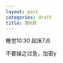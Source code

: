```yaml
---
layout: post
categories: draft
title: 第0周
---
```


睡觉10:30
起床7点

不要操之过急，加密y
<!--stackedit_data:
eyJoaXN0b3J5IjpbLTE3NDA0MjkwNTNdfQ==
-->